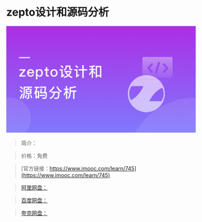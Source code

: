 # zepto设计和源码分析

![img](../../assets/5fe442f60001059905400304.jpg)

> 简介：

> 价格：免费

> [官方链接：https://www.imooc.com/learn/745](https://www.imooc.com/learn/745)

> [阿里网盘：]()

> [百度网盘：]()

> [夸克网盘：]()
